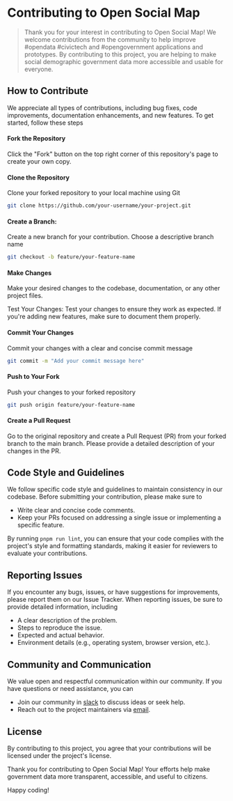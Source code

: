 # Contributing to Open Social Map

> Thank you for your interest in contributing to Open Social Map! We welcome contributions from the community to help improve #opendata #civictech and #opengovernment applications and prototypes. By contributing to this project, you are helping to make social demographic government data more accessible and usable for everyone.


## How to Contribute

We appreciate all types of contributions, including bug fixes, code improvements, documentation enhancements, and new features. To get started, follow these steps


#### Fork the Repository

Click the "Fork" button on the top right corner of this repository's page to create your own copy.


#### Clone the Repository

Clone your forked repository to your local machine using Git

```bash
git clone https://github.com/your-username/your-project.git
```


#### Create a Branch: 

Create a new branch for your contribution. Choose a descriptive branch name

```bash
git checkout -b feature/your-feature-name
```


#### Make Changes

Make your desired changes to the codebase, documentation, or any other project files.

Test Your Changes: Test your changes to ensure they work as expected. If you're adding new features, make sure to document them properly.


#### Commit Your Changes

Commit your changes with a clear and concise commit message

```bash
git commit -m "Add your commit message here"
```


#### Push to Your Fork

Push your changes to your forked repository

```bash
git push origin feature/your-feature-name
```


#### Create a Pull Request

Go to the original repository and create a Pull Request (PR) from your forked branch to the main branch. Please provide a detailed description of your changes in the PR.


## Code Style and Guidelines

We follow specific code style and guidelines to maintain consistency in our codebase. Before submitting your contribution, please make sure to

- Write clear and concise code comments.
- Keep your PRs focused on addressing a single issue or implementing a specific feature.

By running `pnpm run lint`, you can ensure that your code complies with the project's style and formatting standards, making it easier for reviewers to evaluate your contributions.


## Reporting Issues

If you encounter any bugs, issues, or have suggestions for improvements, please report them on our Issue Tracker. When reporting issues, be sure to provide detailed information, including

- A clear description of the problem.
- Steps to reproduce the issue.
- Expected and actual behavior.
- Environment details (e.g., operating system, browser version, etc.).


## Community and Communication

We value open and respectful communication within our community. If you have questions or need assistance, you can

- Join our community in [slack](https://openknowledgegermany.slack.com) to discuss ideas or seek help.
- Reach out to the project maintainers via [email](oklabflensburg@grain.one).


## License

By contributing to this project, you agree that your contributions will be licensed under the project's license.

Thank you for contributing to Open Social Map! Your efforts help make government data more transparent, accessible, and useful to citizens.

Happy coding!